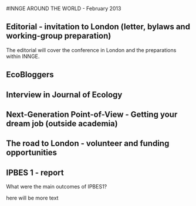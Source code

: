 #INNGE AROUND THE WORLD - February 2013

## Editorial - invitation to London (letter, bylaws and working-group preparation)
The editorial will cover the conference in London and the preparations within INNGE.

## EcoBloggers

## Interview in Journal of Ecology

## Next-Generation Point-of-View - Getting your dream job (outside academia)

## The road to London - volunteer and funding opportunities

## IPBES 1 - report
What were the main outcomes of IPBES1?

here will be more text
